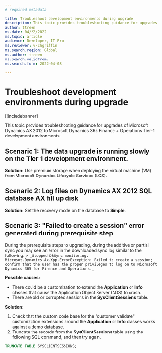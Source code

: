 ```yaml
---
# required metadata

title: Troubleshoot development environments during upgrade 
description: This topic provides troubleshooting guidance for upgrades of Microsoft Dynamics AX 2012 to Microsoft Dynamics 365 Finance + Operations development environments (Tier 1).
author: ttreen 
ms.date: 04/22/2022
ms.topic: article
audience: Developer, IT Pro
ms.reviewer: v-chgriffin
ms.search.region: Global
ms.author: ttreen
ms.search.validFrom: 
ms.search.form: 2022-04-08

---
```


# Troubleshoot development environments during upgrade

[!include[banner](../includes/banner.md)]

This topic provides troubleshooting guidance for upgrades of Microsoft Dynamics AX 2012 to Microsoft Dynamics 365 Finance + Operations Tier-1 development environments.

## Scenario 1: The data upgrade is running slowly on the Tier 1 development environment.

**Solution:** Use premium storage when deploying the virtual machine (VM) from Microsoft Dynamics Lifecycle Services (LCS).

## Scenario 2: Log files on Dynamics AX 2012 SQL database AX fill up disk

**Solution:** Set the recovery mode on the database to **Simple**.

## Scenario 3: "Failed to create a session" error generated during prerequisite step 

During the prerequisite steps to upgrading, during the additive or partial sync you may see an error in the downloaded sync log similar to the following:
 `> _Stopped DBSync monitoring. Microsot.Dynamics.Ax.Xpp.ErrorException: Failed to create a session; confirm that the user has the proper privileges to log on to Microsoft Dynamics 365 for Finance and Operations._`

**Possible causes:**

- There could be a customization to extend the **Application** or **Info** classes that cause the Application Object Server (AOS) to crash.
- There are old or corrupted sessions in the **SysClientSessions** table.

**Solution:**

1. Check that the custom code base for the "customer validate" customization extensions around the **Application** or **Info** classes works against a demo database. 
2. Truncate the records from the **SysClientSessions** table using the following SQL command, and then try again.
```SQL
TRUNCATE TABLE SYSCLIENTSESSIONS;
```

